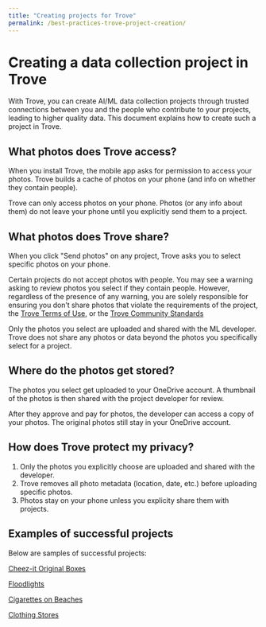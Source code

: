 ```yaml
---
title: "Creating projects for Trove"
permalink: /best-practices-trove-project-creation/
---
```

# Creating a data collection project in Trove

With Trove, you can create AI/ML data collection projects through trusted connections between you and the people who contribute to your projects, leading to higher quality data. This document explains how to create such a project in Trove.

## What photos does Trove access?

When you install Trove, the mobile app asks for permission to access your photos. Trove builds a cache of photos on your phone (and info on whether they contain people).

Trove can only access photos on your phone. Photos (or any info about them) do not leave your phone until you explicitly send them to a project.

## What photos does Trove share?

When you click "Send photos" on any project, Trove asks you to select specific photos on your phone. 

Certain projects do not accept photos with people. You may see a warning asking to review photos you select if they contain people. However, regardless of the presence of any warning, you are solely responsible for ensuring you don’t share photos that violate the requirements of the project, the [Trove Terms of Use](https://aka.ms/trovetermsofuse), or the [Trove Community Standards](../communitystandards/)

Only the photos you select are uploaded and shared with the ML developer. Trove does not share any photos or data beyond the photos you specifically select for a project.

## Where do the photos get stored?

The photos you select get uploaded to your OneDrive account. A thumbnail of the photos is then shared with the project developer for review.

After they approve and pay for photos, the developer can access a copy of your photos. The original photos still stay in your OneDrive account.

## How does Trove protect my privacy?

1. Only the photos you explicitly choose are uploaded and shared with the developer.
2. Trove removes all photo metadata (location, date, etc.) before uploading specific photos.
3. Photos stay on your phone unless you explicity share them with projects.

## Examples of successful projects

Below are samples of successful projects:

[Cheez-it Original Boxes](https://trove.microsoft.com/projects/d8915d9c779a431086b94577a7c56603)

[Floodlights](https://trove.microsoft.com/projects/ff8bc0a33b5c4882bf072dd4879fb989)

[Cigarettes on Beaches](https://trove.microsoft.com/projects/da7f0bc65c764a389e05ca97744c264a)

[Clothing Stores](https://trove.microsoft.com/projects/d90ae7bcfed443d8966950b0ce638354)


